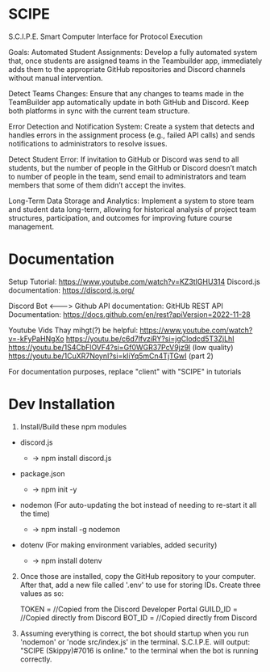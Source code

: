 # SCIPE
S.C.I.P.E.  Smart Computer Interface for Protocol Execution 

Goals:
Automated Student Assignments: Develop a fully automated system that, once students are assigned teams in the Teambuilder app, immediately adds them to the appropriate GitHub repositories and Discord channels without manual intervention. 
 

Detect Teams Changes: Ensure that any changes to teams made in the TeamBuilder app automatically update in both GitHub and Discord. Keep both platforms in sync with the current team structure. 
 

Error Detection and Notification System: Create a system that detects and handles errors in the assignment process (e.g., failed API calls) and sends notifications to administrators to resolve issues. 
 

Detect Student Error: If invitation to GitHub or Discord was send to all students, but the number of people in the GitHub or Discord doesn’t match to number of people in the team, send email to administrators and team members that some of them didn’t accept the invites.  
 

Long-Term Data Storage and Analytics: Implement a system to store team and student data long-term, allowing for historical analysis of project team structures, participation, and outcomes for improving future course management. 

# Documentation
Setup Tutorial: https://www.youtube.com/watch?v=KZ3tIGHU314
Discord.js documentation: https://discord.js.org/

Discord Bot <---> Github API documentation:
GitHUb REST API Documentation: https://docs.github.com/en/rest?apiVersion=2022-11-28  

Youtube Vids Thay mihgt(?) be helpful:
https://www.youtube.com/watch?v=-kFyPaHNgXo 
https://youtu.be/c6d7lfvziRY?si=jgClodcd5T3ZjLhI 
https://youtu.be/1S4CbFlOVF4?si=Gf0WGR37PcV9jz9l (low quality)
    https://youtu.be/1CuXR7NoynI?si=kIiYq5mCn4TjTGwI (part 2)

For documentation purposes, replace "client" with "SCIPE" in tutorials


# Dev Installation
1) Install/Build these npm modules

- discord.js
    - -> npm install discord.js

- package.json 
    - -> npm init -y

- nodemon (For auto-updating the bot instead of needing to re-start it all the time) 
    - -> npm install -g nodemon

- dotenv (For making environment variables, added security)
    - -> npm install dotenv

2) Once those are installed, copy the GitHub repository to your computer. After that, add a new file called '.env' to use for storing IDs. Create three values as so:

    TOKEN = <Bot Token>         //Copied from the Discord Developer Portal
    GUILD_ID = <Server ID>      //Copied directly from Discord
    BOT_ID = <Bot ID>           //Copied directly from Discord


3) Assuming everything is correct, the bot should startup when you run 'nodemon' or 'node src/index.js' in the terminal. S.C.I.P.E. will output: "SCIPE (Skippy)#7016 is online." to the terminal when the bot is running correctly. 

